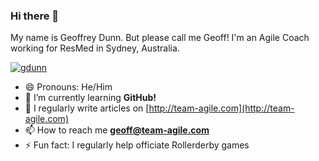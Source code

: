 



### Hi there 👋

My name is Geoffrey Dunn. But please call me Geoff! I'm an Agile Coach working for ResMed in Sydney, Australia.

<p align="left"> <a href="https://github.com/ryo-ma/github-profile-trophy"><img src="https://github-profile-trophy.vercel.app/?username=gdunn" alt="gdunn" /></a> </p>

- 😄 Pronouns: He/Him
- 🌱 I’m currently learning **GitHub!**
- 📝 I regularly write articles on [http://team-agile.com](http://team-agile.com)
- 📫 How to reach me **geoff@team-agile.com**
- ⚡ Fun fact: I regularly help officiate Rollerderby games 

